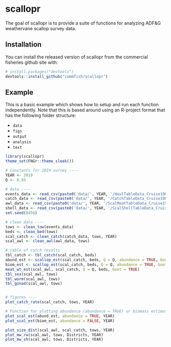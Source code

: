 <!-- README.md is generated from README.Rmd. Please edit that file -->

scallopr
========

<!-- badges: start -->
<!-- badges: end -->

The goal of scallopr is to provide a suite of functions for analyzing
ADF&G weathervane scallop survey data.

Installation
------------

You can install the released version of scallopr from the commercial
fisheries github site with:

``` r
# install.packages("devtools")
devtools::install_github("commfish/scallopr")
```

Example
-------

This is a basic example which shows how to setup and run each function
independently. Note that this is based around using an R-project format
that has the following folder structure:

-   `data`
-   `figs`
-   `output`
-   `analysis`
-   `text`

``` r
library(scallopr)
theme_set(FNGr::theme_sleek())

# Constants for 2019 survey ----
YEAR <- 2019
Q <- 0.83

# data ----
events_data <- read_csv(paste0('data/', YEAR, '/HaulTableData_Cruise1901.csv')) 
catch_data <- read_csv(paste0('data/', YEAR, '/CatchTableData_Cruise1901.csv'))
awl_data <- read_csv(paste0('data/', YEAR, '/ScalMeatTableData_Cruise1901.csv'))
shell_data <- read_csv(paste0('data/', YEAR, '/ScalShellTableData_Cruise1901.csv'))
set.seed(8456)

# clean data ----
tows <- clean_tow(events_data)
beds <- clean_bed(tows)
scal_catch <- clean_catch(catch_data, tows, YEAR)
scal_awl <- clean_awl(awl_data, tows)

# table of catch results
tbl_catch <- tbl_catch(scal_catch, beds)
abund_est <- scallop_est(scal_catch, beds, Q = Q, abundance = TRUE, boot = TRUE)
biom_est <- scallop_est(scal_catch, beds, Q = Q, abundance = TRUE, boot = TRUE)
meat_wt_est(scal_awl, scal_catch, Q = Q, beds, boot = TRUE)
tbl_sex(scal_awl, tows)
tbl_worm(scal_awl, tows)
tbl_gonad(scal_awl, tows)


# figures ----
plot_catch_rate(scal_catch, tows, YEAR)

# Function for plotting abundance (abundance = TRUE) or biomass estimates
plot_scal_est(abund_est, abundance = TRUE, YEAR)
plot_scal_est(biom_est, abundance = FALSE, YEAR)

plot_size_dist(scal_awl, scal_catch, tows, YEAR)
plot_mw_rw(scal_awl, tows, Districts, YEAR)
plot_mw_sh(scal_awl, tows, Districts, YEAR)
```
